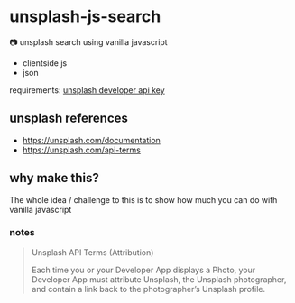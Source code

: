 # unsplash-js-search
:camera: unsplash search using vanilla javascript

- clientside js
- json

requirements: [unsplash developer api key](https://unsplash.com/developers)

## unsplash references

- https://unsplash.com/documentation
- https://unsplash.com/api-terms

## why make this?

The whole idea / challenge to this is to show how much you can do with vanilla javascript

### notes

> Unsplash API Terms (Attribution)
>
> Each time you or your Developer App displays a Photo, your Developer App must attribute Unsplash, the Unsplash photographer, and contain a link back to the photographer’s Unsplash profile.
